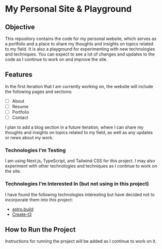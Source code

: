 # My Personal Site & Playground

## Objective

This repository contains the code for my personal website, which serves as a
portfolio and a place to share my thoughts and insights on topics related to my
field. It is also a playground for experimenting with new technologies and
techniques. You can expect to see a lot of changes and updates to the code as I
continue to work on and improve the site.

## Features

In the first iteration that I am currently working on, the website will include
the following pages and sections:

- [ ] About
- [ ] Resume
- [ ] Portfolio
- [ ] Contact

I plan to add a blog section in a future iteration, where I can share my
thoughts and insights on topics related to my field, as well as any updates or
news about my work.

### Technologies I'm Testing

I am using Next.js, TypeScript, and Tailwind CSS for this project. I may also
experiment with other technologies and techniques as I continue to work on the
site.

### Technologies I'm Interested In (but not using in this project)

I have found the following technologies interesting but have decided not to
incorporate them into this project:

- [astro.build](https://astro.build/)
- [Create-t3](https://create.t3.gg/)

## How to Run the Project

Instructions for running the project will be added as I continue to work on it.
